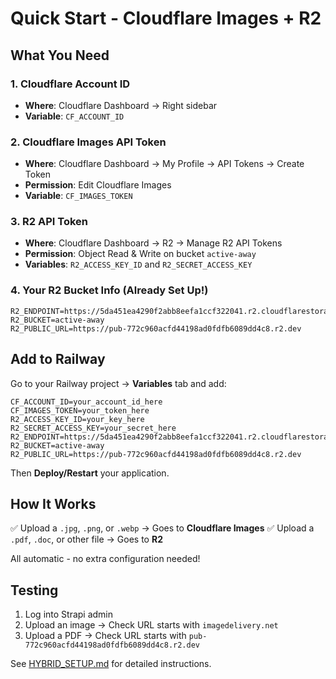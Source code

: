 # Quick Start - Cloudflare Images + R2

## What You Need

### 1. Cloudflare Account ID
- **Where**: Cloudflare Dashboard → Right sidebar
- **Variable**: `CF_ACCOUNT_ID`

### 2. Cloudflare Images API Token
- **Where**: Cloudflare Dashboard → My Profile → API Tokens → Create Token
- **Permission**: Edit Cloudflare Images
- **Variable**: `CF_IMAGES_TOKEN`

### 3. R2 API Token
- **Where**: Cloudflare Dashboard → R2 → Manage R2 API Tokens
- **Permission**: Object Read & Write on bucket `active-away`
- **Variables**: `R2_ACCESS_KEY_ID` and `R2_SECRET_ACCESS_KEY`

### 4. Your R2 Bucket Info (Already Set Up!)
```
R2_ENDPOINT=https://5da451ea4290f2abb8eefa1ccf322041.r2.cloudflarestorage.com
R2_BUCKET=active-away
R2_PUBLIC_URL=https://pub-772c960acfd44198ad0fdfb6089dd4c8.r2.dev
```

## Add to Railway

Go to your Railway project → **Variables** tab and add:

```
CF_ACCOUNT_ID=your_account_id_here
CF_IMAGES_TOKEN=your_token_here
R2_ACCESS_KEY_ID=your_key_here
R2_SECRET_ACCESS_KEY=your_secret_here
R2_ENDPOINT=https://5da451ea4290f2abb8eefa1ccf322041.r2.cloudflarestorage.com
R2_BUCKET=active-away
R2_PUBLIC_URL=https://pub-772c960acfd44198ad0fdfb6089dd4c8.r2.dev
```

Then **Deploy/Restart** your application.

## How It Works

✅ Upload a `.jpg`, `.png`, or `.webp` → Goes to **Cloudflare Images**
✅ Upload a `.pdf`, `.doc`, or other file → Goes to **R2**

All automatic - no extra configuration needed!

## Testing

1. Log into Strapi admin
2. Upload an image → Check URL starts with `imagedelivery.net`
3. Upload a PDF → Check URL starts with `pub-772c960acfd44198ad0fdfb6089dd4c8.r2.dev`

See [HYBRID_SETUP.md](HYBRID_SETUP.md) for detailed instructions.

